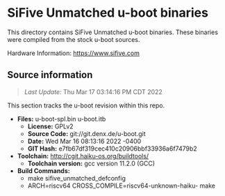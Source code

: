 SiFive Unmatched u-boot binaries
===================

This directory contains SiFive Unmatched u-boot binaries.
These binaries were compiled from the stock u-boot sources.

Hardware Information: <https://www.sifive.com>

Source information
-------------
> *Last Update:* Thu Mar 17 03:14:16 PM CDT 2022

This section tracks the u-boot revision within this repo.

* **Files:**  u-boot-spl.bin u-boot.itb
  * **License:** GPLv2
  * **Source Code:** git://git.denx.de/u-boot.git
  * **Date:** Wed Mar 16 08:13:16 2022 -0400
  * **GIT Hash:** e7fb67df319cec410c20906bbf33936a6f7479b2
* **Toolchain:** http://cgit.haiku-os.org/buildtools/
  * **Toolchain version:** gcc version 11.2.0 (GCC) 
* **Build Commands:**
  * make sifive_unmatched_defconfig
  * ARCH=riscv64 CROSS_COMPILE=riscv64-unknown-haiku- make
